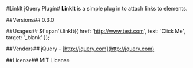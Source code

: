 #LinkIt jQuery Plugin#
**LinkIt** is a simple plug in to attach links to elements.

##Versions##
0.3.0

##Usages##
    $('span').linkIt({
			href: 'http://www.test.com',
			text: 'Click Me',
			target: '_blank'
		});


##Vendors##
jQuery - [http://jquery.com](http://jquery.com)

##License##
MIT License